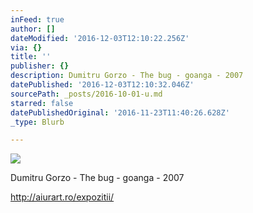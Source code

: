 ```yaml
---
inFeed: true
author: []
dateModified: '2016-12-03T12:10:22.256Z'
via: {}
title: ''
publisher: {}
description: Dumitru Gorzo - The bug - goanga - 2007
datePublished: '2016-12-03T12:10:32.046Z'
sourcePath: _posts/2016-10-01-u.md
starred: false
datePublishedOriginal: '2016-11-23T11:40:26.628Z'
_type: Blurb

---
```

![](https://the-grid-user-content.s3-us-west-2.amazonaws.com/87566a6a-909f-4d79-b1db-e3e208cf62f5.jpg)

Dumitru Gorzo - The bug - goanga - 2007

http://aiurart.ro/expozitii/